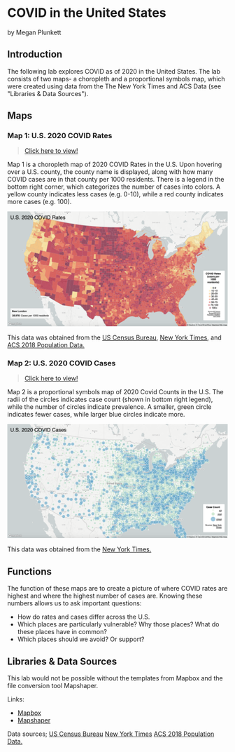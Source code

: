 # COVID in the United States
by Megan Plunkett

## Introduction
The following lab explores COVID as of 2020 in the United States. The lab consists of two maps- a choropleth and a proportional symbols map, which were created using data from the The New York Times and ACS Data (see "Libraries & Data Sources").

## Maps
### Map 1: U.S. 2020 COVID Rates
> [Click here to view!](http://127.0.0.1:5500/map1.html)

Map 1 is a choropleth map of 2020 COVID Rates in the U.S. Upon hovering over a U.S. county, the county name is displayed, along with how many COVID cases are in that county per 1000 residents. There is a legend in the bottom right corner, which categorizes the number of cases into colors. A yellow county indicates less cases (e.g. 0-10), while a red county indicates more cases (e.g. 100).


![U.S. 2020 COVID Rates](https://github.com/meganplunkett/USCOVID2020/blob/main/img/map1.jpg)

This data was obtained from the [US Census Bureau](https://www.census.gov/geographies/mapping-files/time-series/geo/carto-boundary-file.html), [New York Times](https://github.com/nytimes/covid-19-data/blob/43d32dde2f87bd4dafbb7d23f5d9e878124018b8/live/us-counties.csv), and [ACS 2018 Population Data.](https://data.census.gov/cedsci/table?g=0100000US%24050000&d=ACS%205-Year%20Estimates%20Data%20Profiles&tid=ACSDP5Y2018.DP05&hidePreview=true)


### Map 2: U.S. 2020 COVID Cases
> [Click here to view!](http://127.0.0.1:5500/map2.html)

Map 2 is a proportional symbols map of 2020 Covid Counts in the U.S. The radii of the circles indicates case count (shown in bottom right legend), while the number of circles indicate prevalence. A smaller, green circle indicates fewer cases, while larger blue circles indicate more. 

![U.S. 2020 COVID Rates](https://github.com/meganplunkett/USCOVID2020/blob/main/img/map2.jpg)

This data was obtained from the [New York Times.](https://github.com/nytimes/covid-19-data/blob/43d32dde2f87bd4dafbb7d23f5d9e878124018b8/live/us-counties.csv)


## Functions

The function of these maps are to create a picture of where COVID rates are highest and where the highest number of cases are. Knowing these numbers allows us to ask important questions:

- How do rates and cases differ across the U.S.
- Which places are particularly vulnerable? Why those places? What do these places have in common?
- Which places should we avoid? Or support?


## Libraries & Data Sources
This lab would not be possible without the templates from Mapbox and the file conversion tool Mapshaper. 

Links:
- [Mapbox](https://www.mapbox.com/maps)
- [Mapshaper](https://mapshaper.org/)

Data sources;
[US Census Bureau](https://www.census.gov/geographies/mapping-files/time-series/geo/carto-boundary-file.html)
[New York Times](https://github.com/nytimes/covid-19-data/blob/43d32dde2f87bd4dafbb7d23f5d9e878124018b8/live/us-counties.csv)
[ACS 2018 Population Data.](https://data.census.gov/cedsci/table?g=0100000US%24050000&d=ACS%205-Year%20Estimates%20Data%20Profiles&tid=ACSDP5Y2018.DP05&hidePreview=true)
